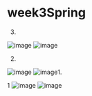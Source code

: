 # week3Spring
3.
![image](https://github.com/user-attachments/assets/b8fc8434-ec0e-4763-b290-4c29827caf77)
![image](https://github.com/user-attachments/assets/9cac35ae-371d-4798-b009-5e8aca03e211)

2.

![image](https://github.com/user-attachments/assets/9de4bf6f-d8b5-433a-bd3c-85abeca23201)
![image](https://github.com/user-attachments/assets/495ca2b6-dbb6-491f-8a5e-7f9c855f38ac)1.

1
![image](https://github.com/user-attachments/assets/011235a5-9111-4e03-bb91-342cd3c1c6a3)
![image](https://github.com/user-attachments/assets/5b1a08ca-da88-464c-a3eb-3bb58546583a)


